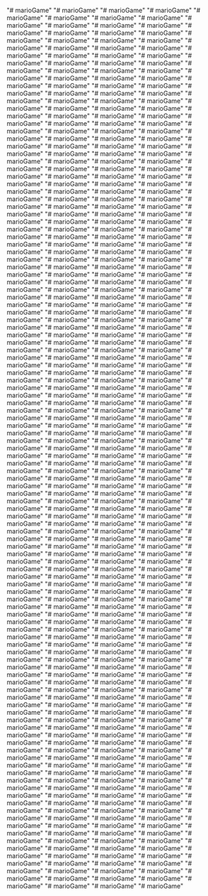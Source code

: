 "# marioGame" 
"# marioGame" 
"# marioGame" 
"# marioGame" 
"# marioGame" 
"# marioGame" 
"# marioGame" 
"# marioGame" 
"# marioGame" 
"# marioGame" 
"# marioGame" 
"# marioGame" 
"# marioGame" 
"# marioGame" 
"# marioGame" 
"# marioGame" 
"# marioGame" 
"# marioGame" 
"# marioGame" 
"# marioGame" 
"# marioGame" 
"# marioGame" 
"# marioGame" 
"# marioGame" 
"# marioGame" 
"# marioGame" 
"# marioGame" 
"# marioGame" 
"# marioGame" 
"# marioGame" 
"# marioGame" 
"# marioGame" 
"# marioGame" 
"# marioGame" 
"# marioGame" 
"# marioGame" 
"# marioGame" 
"# marioGame" 
"# marioGame" 
"# marioGame" 
"# marioGame" 
"# marioGame" 
"# marioGame" 
"# marioGame" 
"# marioGame" 
"# marioGame" 
"# marioGame" 
"# marioGame" 
"# marioGame" 
"# marioGame" 
"# marioGame" 
"# marioGame" 
"# marioGame" 
"# marioGame" 
"# marioGame" 
"# marioGame" 
"# marioGame" 
"# marioGame" 
"# marioGame" 
"# marioGame" 
"# marioGame" 
"# marioGame" 
"# marioGame" 
"# marioGame" 
"# marioGame" 
"# marioGame" 
"# marioGame" 
"# marioGame" 
"# marioGame" 
"# marioGame" 
"# marioGame" 
"# marioGame" 
"# marioGame" 
"# marioGame" 
"# marioGame" 
"# marioGame" 
"# marioGame" 
"# marioGame" 
"# marioGame" 
"# marioGame" 
"# marioGame" 
"# marioGame" 
"# marioGame" 
"# marioGame" 
"# marioGame" 
"# marioGame" 
"# marioGame" 
"# marioGame" 
"# marioGame" 
"# marioGame" 
"# marioGame" 
"# marioGame" 
"# marioGame" 
"# marioGame" 
"# marioGame" 
"# marioGame" 
"# marioGame" 
"# marioGame" 
"# marioGame" 
"# marioGame" 
"# marioGame" 
"# marioGame" 
"# marioGame" 
"# marioGame" 
"# marioGame" 
"# marioGame" 
"# marioGame" 
"# marioGame" 
"# marioGame" 
"# marioGame" 
"# marioGame" 
"# marioGame" 
"# marioGame" 
"# marioGame" 
"# marioGame" 
"# marioGame" 
"# marioGame" 
"# marioGame" 
"# marioGame" 
"# marioGame" 
"# marioGame" 
"# marioGame" 
"# marioGame" 
"# marioGame" 
"# marioGame" 
"# marioGame" 
"# marioGame" 
"# marioGame" 
"# marioGame" 
"# marioGame" 
"# marioGame" 
"# marioGame" 
"# marioGame" 
"# marioGame" 
"# marioGame" 
"# marioGame" 
"# marioGame" 
"# marioGame" 
"# marioGame" 
"# marioGame" 
"# marioGame" 
"# marioGame" 
"# marioGame" 
"# marioGame" 
"# marioGame" 
"# marioGame" 
"# marioGame" 
"# marioGame" 
"# marioGame" 
"# marioGame" 
"# marioGame" 
"# marioGame" 
"# marioGame" 
"# marioGame" 
"# marioGame" 
"# marioGame" 
"# marioGame" 
"# marioGame" 
"# marioGame" 
"# marioGame" 
"# marioGame" 
"# marioGame" 
"# marioGame" 
"# marioGame" 
"# marioGame" 
"# marioGame" 
"# marioGame" 
"# marioGame" 
"# marioGame" 
"# marioGame" 
"# marioGame" 
"# marioGame" 
"# marioGame" 
"# marioGame" 
"# marioGame" 
"# marioGame" 
"# marioGame" 
"# marioGame" 
"# marioGame" 
"# marioGame" 
"# marioGame" 
"# marioGame" 
"# marioGame" 
"# marioGame" 
"# marioGame" 
"# marioGame" 
"# marioGame" 
"# marioGame" 
"# marioGame" 
"# marioGame" 
"# marioGame" 
"# marioGame" 
"# marioGame" 
"# marioGame" 
"# marioGame" 
"# marioGame" 
"# marioGame" 
"# marioGame" 
"# marioGame" 
"# marioGame" 
"# marioGame" 
"# marioGame" 
"# marioGame" 
"# marioGame" 
"# marioGame" 
"# marioGame" 
"# marioGame" 
"# marioGame" 
"# marioGame" 
"# marioGame" 
"# marioGame" 
"# marioGame" 
"# marioGame" 
"# marioGame" 
"# marioGame" 
"# marioGame" 
"# marioGame" 
"# marioGame" 
"# marioGame" 
"# marioGame" 
"# marioGame" 
"# marioGame" 
"# marioGame" 
"# marioGame" 
"# marioGame" 
"# marioGame" 
"# marioGame" 
"# marioGame" 
"# marioGame" 
"# marioGame" 
"# marioGame" 
"# marioGame" 
"# marioGame" 
"# marioGame" 
"# marioGame" 
"# marioGame" 
"# marioGame" 
"# marioGame" 
"# marioGame" 
"# marioGame" 
"# marioGame" 
"# marioGame" 
"# marioGame" 
"# marioGame" 
"# marioGame" 
"# marioGame" 
"# marioGame" 
"# marioGame" 
"# marioGame" 
"# marioGame" 
"# marioGame" 
"# marioGame" 
"# marioGame" 
"# marioGame" 
"# marioGame" 
"# marioGame" 
"# marioGame" 
"# marioGame" 
"# marioGame" 
"# marioGame" 
"# marioGame" 
"# marioGame" 
"# marioGame" 
"# marioGame" 
"# marioGame" 
"# marioGame" 
"# marioGame" 
"# marioGame" 
"# marioGame" 
"# marioGame" 
"# marioGame" 
"# marioGame" 
"# marioGame" 
"# marioGame" 
"# marioGame" 
"# marioGame" 
"# marioGame" 
"# marioGame" 
"# marioGame" 
"# marioGame" 
"# marioGame" 
"# marioGame" 
"# marioGame" 
"# marioGame" 
"# marioGame" 
"# marioGame" 
"# marioGame" 
"# marioGame" 
"# marioGame" 
"# marioGame" 
"# marioGame" 
"# marioGame" 
"# marioGame" 
"# marioGame" 
"# marioGame" 
"# marioGame" 
"# marioGame" 
"# marioGame" 
"# marioGame" 
"# marioGame" 
"# marioGame" 
"# marioGame" 
"# marioGame" 
"# marioGame" 
"# marioGame" 
"# marioGame" 
"# marioGame" 
"# marioGame" 
"# marioGame" 
"# marioGame" 
"# marioGame" 
"# marioGame" 
"# marioGame" 
"# marioGame" 
"# marioGame" 
"# marioGame" 
"# marioGame" 
"# marioGame" 
"# marioGame" 
"# marioGame" 
"# marioGame" 
"# marioGame" 
"# marioGame" 
"# marioGame" 
"# marioGame" 
"# marioGame" 
"# marioGame" 
"# marioGame" 
"# marioGame" 
"# marioGame" 
"# marioGame" 
"# marioGame" 
"# marioGame" 
"# marioGame" 
"# marioGame" 
"# marioGame" 
"# marioGame" 
"# marioGame" 
"# marioGame" 
"# marioGame" 
"# marioGame" 
"# marioGame" 
"# marioGame" 
"# marioGame" 
"# marioGame" 
"# marioGame" 
"# marioGame" 
"# marioGame" 
"# marioGame" 
"# marioGame" 
"# marioGame" 
"# marioGame" 
"# marioGame" 
"# marioGame" 
"# marioGame" 
"# marioGame" 
"# marioGame" 
"# marioGame" 
"# marioGame" 
"# marioGame" 
"# marioGame" 
"# marioGame" 
"# marioGame" 
"# marioGame" 
"# marioGame" 
"# marioGame" 
"# marioGame" 
"# marioGame" 
"# marioGame" 
"# marioGame" 
"# marioGame" 
"# marioGame" 
"# marioGame" 
"# marioGame" 
"# marioGame" 
"# marioGame" 
"# marioGame" 
"# marioGame" 
"# marioGame" 
"# marioGame" 
"# marioGame" 
"# marioGame" 
"# marioGame" 
"# marioGame" 
"# marioGame" 
"# marioGame" 
"# marioGame" 
"# marioGame" 
"# marioGame" 
"# marioGame" 
"# marioGame" 
"# marioGame" 
"# marioGame" 
"# marioGame" 
"# marioGame" 
"# marioGame" 
"# marioGame" 
"# marioGame" 
"# marioGame" 
"# marioGame" 
"# marioGame" 
"# marioGame" 
"# marioGame" 
"# marioGame" 
"# marioGame" 
"# marioGame" 
"# marioGame" 
"# marioGame" 
"# marioGame" 
"# marioGame" 
"# marioGame" 
"# marioGame" 
"# marioGame" 
"# marioGame" 
"# marioGame" 
"# marioGame" 
"# marioGame" 
"# marioGame" 
"# marioGame" 
"# marioGame" 
"# marioGame" 
"# marioGame" 
"# marioGame" 
"# marioGame" 
"# marioGame" 
"# marioGame" 
"# marioGame" 
"# marioGame" 
"# marioGame" 
"# marioGame" 
"# marioGame" 
"# marioGame" 
"# marioGame" 
"# marioGame" 
"# marioGame" 
"# marioGame" 
"# marioGame" 
"# marioGame" 
"# marioGame" 
"# marioGame" 
"# marioGame" 
"# marioGame" 
"# marioGame" 
"# marioGame" 
"# marioGame" 
"# marioGame" 
"# marioGame" 
"# marioGame" 
"# marioGame" 
"# marioGame" 
"# marioGame" 
"# marioGame" 
"# marioGame" 
"# marioGame" 
"# marioGame" 
"# marioGame" 
"# marioGame" 
"# marioGame" 
"# marioGame" 
"# marioGame" 
"# marioGame" 
"# marioGame" 
"# marioGame" 
"# marioGame" 
"# marioGame" 
"# marioGame" 
"# marioGame" 
"# marioGame" 
